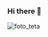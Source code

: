 ### Hi there 👋

<!--
**johnsanchez88/johnsanchez88** is a ✨ _special_ ✨ repository because its `README.md` (this file) appears on your GitHub profile.

Here are some ideas to get you started:

- 🔭 I’m currently working on ...
- 🌱 I’m currently learning ...
- 👯 I’m looking to collaborate on ...
- 🤔 I’m looking for help with ...
- 💬 Ask me about ...
- 📫 How to reach me: ...
- 😄 Pronouns: ...
- ⚡ Fun fact: ...
-->
![foto_teta](https://ow-produccio-fbib.s3.eu-west-1.amazonaws.com/federateds/74fb7757-04be-4626-8d33-c704b7248533.jpg)
